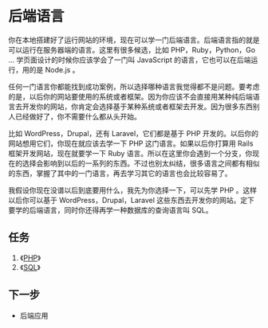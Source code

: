# 后端语言

你在本地搭建好了运行网站的环境，现在可以学一门后端语言。后端语言指的就是可以运行在服务器端的语言。这里有很多候选，比如 PHP，Ruby，Python，Go ...   学页面设计的时候你应该学会了一门叫 JavaScript 的语言，它也可以在后端运行，用的是 Node.js 。

任何一门语言你都能找到成功案例，所以选择哪种语言我觉得都不是问题。要考虑的是，以后你的网站要使用的系统或者框架。因为你应该不会直接用某种纯后端语言去开发你的网站，你肯定会选择基于某种系统或者框架去开发。因为很多东西别人已经做好了，你不需要什么都从头开始。

比如 WordPress，Drupal，还有 Laravel，它们都是基于 PHP 开发的。以后你的网站想用它们，你现在就应该去学一下 PHP 这门语言。如果以后你打算用 Rails 框架开发网站，现在就要学一下 Ruby 语言。所以在这里你会遇到一个分支，你现在的选择会影响到以后的一系列的东西。不过也别太纠结，很多语言之间都有相似的东西，掌握了其中的一门语言，再去学习其它的语言也会比较容易了。

我假设你现在没谱以后到底要用什么，我先为你选择一下，可以先学 PHP 。这样以后你可以基于 WordPress，Drupal，Laravel 这些东西去开发你的网站。定下要学的后端语言，同时你还得再学一种数据库的查询语言叫 SQL。

## 任务

1. 《[PHP](https://ninghao.net/package/php?a=51729)》
2. 《[SQL](https://ninghao.net/package/mysql?a=51729)》

## 下一步

* 后端应用



